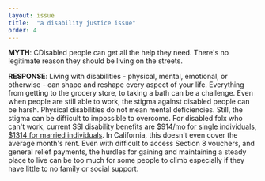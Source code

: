 ```yaml
---
layout: issue
title:  "a disability justice issue"
order: 4
---
```

<strong>MYTH</strong>: CDisabled people can get all the help they need. There's no legitimate reason they should be living on the streets.

<strong>RESPONSE</strong>: Living with disabilities - physical, mental, emotional, or otherwise - can shape and reshape every aspect of your life. Everything from getting to the grocery store, to taking a bath can be a challenge. Even when people are still able to work, the stigma against disabled people can be harsh. Physical disabilities do not mean mental deficiencies. Still, the stigma can be difficult to impossible to overcome. For disabled folx who can't work, current SSI disability benefits are [$914/mo for single individuals, $1314 for married individuals](https://www.disabilitysecrets.com/how-much-ssi-disability.html). In California, this doesn't even cover the average month's rent. Even with difficult to access Section 8 vouchers, and general relief payments, the hurdles for gaining and maintaining a steady place to live can be too much for some people to climb especially if they have little to no family or social support.